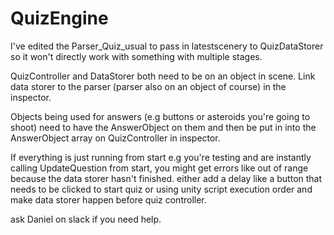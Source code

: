 # QuizEngine
I've edited the Parser_Quiz_usual to pass in latestscenery to QuizDataStorer so it won't directly work with something with multiple stages.

QuizController and DataStorer both need to be on an object in scene. Link data storer to the parser (parser also on an object of course) in the inspector.

Objects being used for answers (e.g buttons or asteroids you're going to shoot) need to have the AnswerObject on them and then be put in into the AnswerObject array on QuizController in inspector.

If everything is just running from start e.g you're testing and are instantly calling UpdateQuestion from start, you might get errors like out of range because the data storer hasn't finished. either add a delay like a button that needs to be clicked to start quiz or using unity script execution order and make data storer happen before quiz controller.

ask Daniel on slack if you need help.
